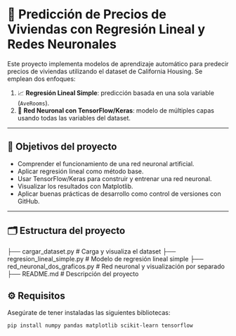 # 🧠 Predicción de Precios de Viviendas con Regresión Lineal y Redes Neuronales

Este proyecto implementa modelos de aprendizaje automático para predecir precios de viviendas utilizando el dataset de California Housing. Se emplean dos enfoques:

1. 📈 **Regresión Lineal Simple**: predicción basada en una sola variable (`AveRooms`).
2. 🤖 **Red Neuronal con TensorFlow/Keras**: modelo de múltiples capas usando todas las variables del dataset.

---

## 📌 Objetivos del proyecto

- Comprender el funcionamiento de una red neuronal artificial.
- Aplicar regresión lineal como método base.
- Usar TensorFlow/Keras para construir y entrenar una red neuronal.
- Visualizar los resultados con Matplotlib.
- Aplicar buenas prácticas de desarrollo como control de versiones con GitHub.

---

## 🗂️ Estructura del proyecto

├── cargar_dataset.py # Carga y visualiza el dataset
├── regresion_lineal_simple.py # Modelo de regresión lineal simple
├── red_neuronal_dos_graficos.py # Red neuronal y visualización por separado
├── README.md # Descripción del proyecto

## ⚙️ Requisitos

Asegúrate de tener instaladas las siguientes bibliotecas:

```bash
pip install numpy pandas matplotlib scikit-learn tensorflow